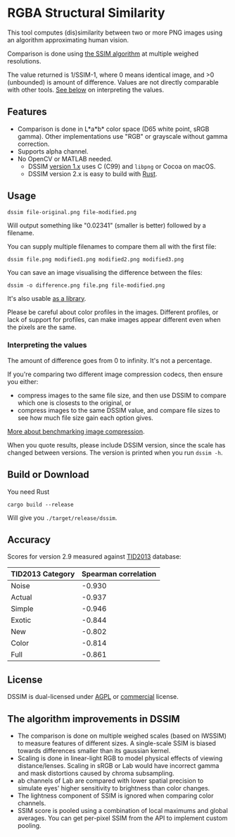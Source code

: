 # RGBA Structural Similarity

This tool computes (dis)similarity between two or more PNG images using an algorithm approximating human vision.

Comparison is done using [the SSIM algorithm](https://ece.uwaterloo.ca/~z70wang/research/ssim/) at multiple weighed resolutions.

The value returned is 1/SSIM-1, where 0 means identical image, and >0 (unbounded) is amount of difference. Values are not directly comparable with other tools. [See below](#interpreting-the-values) on interpreting the values.

## Features

* Comparison is done in L\*a\*b\* color space (D65 white point, sRGB gamma). Other implementations use "RGB" or grayscale without gamma correction.
* Supports alpha channel.
* No OpenCV or MATLAB needed.
   - DSSIM [version 1.x](https://github.com/pornel/dssim/tree/dssim1-c) uses C (C99) and `libpng` or Cocoa on macOS.
   - DSSIM version 2.x is easy to build with [Rust](https://www.rust-lang.org/).

## Usage

    dssim file-original.png file-modified.png

Will output something like "0.02341" (smaller is better) followed by a filename.

You can supply multiple filenames to compare them all with the first file:

    dssim file.png modified1.png modified2.png modified3.png

You can save an image visualising the difference between the files:

    dssim -o difference.png file.png file-modified.png

It's also usable [as a library](https://docs.rs/dssim).

Please be careful about color profiles in the images. Different profiles, or lack of support for profiles, can make images appear different even when the pixels are the same.

### Interpreting the values

The amount of difference goes from 0 to infinity. It's not a percentage.

If you're comparing two different image compression codecs, then ensure you either:

* compress images to the same file size, and then use DSSIM to compare which one is closests to the original, or
* compress images to the same DSSIM value, and compare file sizes to see how much file size gain each option gives.

[More about benchmarking image compression](https://kornel.ski/faircomparison).

When you quote results, please include DSSIM version, since the scale has changed between versions.
The version is printed when you run `dssim -h`.

## Build or Download

You need Rust

    cargo build --release

Will give you `./target/release/dssim`.

## Accuracy

Scores for version 2.9 measured against [TID2013][1] database:

TID2013 Category | Spearman correlation
--- | ---
Noise  | -0.930
Actual | -0.937
Simple | -0.946
Exotic | -0.844
New    | -0.802
Color  | -0.814
Full   | -0.861

[1]: http://www.ponomarenko.info/tid2013.htm

## License

DSSIM is dual-licensed under [AGPL](LICENSE) or [commercial](https://supso.org/projects/dssim) license.

## The algorithm improvements in DSSIM

* The comparison is done on multiple weighed scales (based on IWSSIM) to measure features of different sizes. A single-scale SSIM is biased towards differences smaller than its gaussian kernel.
* Scaling is done in linear-light RGB to model physical effects of viewing distance/lenses. Scaling in sRGB or Lab would have incorrect gamma and mask distortions caused by chroma subsampling.
* ab channels of Lab are compared with lower spatial precision to simulate eyes' higher sensitivity to brightness than color changes.
* The lightness component of SSIM is ignored when comparing color channels.
* SSIM score is pooled using a combination of local maximums and global averages. You can get per-pixel SSIM from the API to implement custom pooling.

